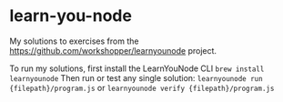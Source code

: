 # learn-you-node
My solutions to exercises from the https://github.com/workshopper/learnyounode project.


To run my solutions, first install the LearnYouNode CLI `brew install learnyounode`
Then run or test any single solution: `learnyounode run {filepath}/program.js` or `learnyounode verify {filepath}/program.js`
